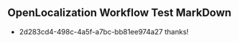 ## OpenLocalization Workflow Test MarkDown
* 2d283cd4-498c-4a5f-a7bc-bb81ee974a27 thanks!

<!--HONumber=Aug16_HO4-->



